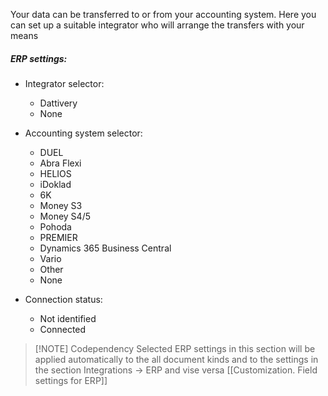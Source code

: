 
Your data can be transferred to or from your accounting system. Here you can set up a suitable integrator who will arrange the transfers with your means

##### ERP settings:

* Integrator selector:
	* Dattivery
	* None

* Accounting system selector:
	* DUEL
	* Abra Flexi
	* HELIOS
	* iDoklad
	* 6K
	* Money S3
	* Money S4/5
	* Pohoda
	* PREMIER
	* Dynamics 365 Business Central
	* Vario
	* Other
	* None

* Connection status:
	* Not identified
	* Connected


> [!NOTE] Codependency
> Selected ERP settings in this section will be applied automatically to the all document kinds and to the settings in the section Integrations -> ERP and vise versa [[Customization. Field settings for ERP]]

